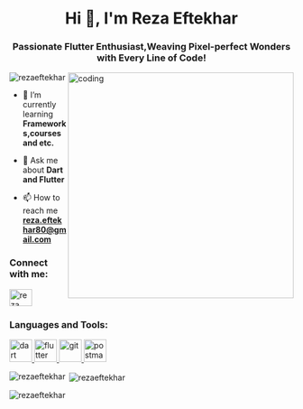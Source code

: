 
<h1 align="center">Hi 👋, I'm Reza Eftekhar</h1>
<h3 align="center">Passionate Flutter Enthusiast,Weaving Pixel-perfect Wonders with Every Line of Code!</h3>

<img align="right" alt="coding" width="400" src="https://camo.githubusercontent.com/cae12fddd9d6982901d82580bdf321d81fb299141098ca1c2d4891870827bf17/68747470733a2f2f6d69726f2e6d656469756d2e636f6d2f6d61782f313336302f302a37513379765349765f7430696f4a2d5a2e676966" >

<p align="left"> <img src="https://komarev.com/ghpvc/?username=rezaeftekhar&label=Profile%20views&color=0e75b6&style=flat" alt="rezaeftekhar" /> </p>

- 🌱 I’m currently learning **Frameworks,courses and etc.**

- 💬 Ask me about **Dart and Flutter**

- 📫 How to reach me **reza.eftekhar80@gmail.com**

<h3 align="left">Connect with me:</h3>
<p align="left">
<a href="https://linkedin.com/in/reza eftekhar" target="blank"><img align="center" src="https://raw.githubusercontent.com/rahuldkjain/github-profile-readme-generator/master/src/images/icons/Social/linked-in-alt.svg" alt="reza eftekhar" height="30" width="40" /></a>
</p>

<h3 align="left">Languages and Tools:</h3>
<p align="left"> <a href="https://dart.dev" target="_blank" rel="noreferrer"> <img src="https://www.vectorlogo.zone/logos/dartlang/dartlang-icon.svg" alt="dart" width="40" height="40"/> </a> <a href="https://flutter.dev" target="_blank" rel="noreferrer"> <img src="https://www.vectorlogo.zone/logos/flutterio/flutterio-icon.svg" alt="flutter" width="40" height="40"/> </a> <a href="https://git-scm.com/" target="_blank" rel="noreferrer"> <img src="https://www.vectorlogo.zone/logos/git-scm/git-scm-icon.svg" alt="git" width="40" height="40"/> </a> <a href="https://postman.com" target="_blank" rel="noreferrer"> <img src="https://www.vectorlogo.zone/logos/getpostman/getpostman-icon.svg" alt="postman" width="40" height="40"/> </a> </p>

<p><img align="left" src="https://github-readme-stats.vercel.app/api/top-langs?username=rezaeftekhar&show_icons=true&locale=en&layout=compact" alt="rezaeftekhar" /></p>

<p>&nbsp;<img align="center" src="https://github-readme-stats.vercel.app/api?username=rezaeftekhar&show_icons=true&locale=en" alt="rezaeftekhar" /></p>

<p><img align="center" src="https://github-readme-streak-stats.herokuapp.com/?user=rezaeftekhar&" alt="rezaeftekhar" /></p>
